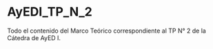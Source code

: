# AyEDI_TP_N_2
Todo el contenido del Marco Teórico correspondiente al TP N° 2 de la Cátedra de AyED I.
